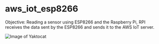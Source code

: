 # aws_iot_esp8266
Objective: Reading a sensor using ESP8266 and the Raspberry Pi,  RPI receives the data sent by the ESP8266 and sends it to the AWS IoT server.

![Image of Yaktocat](https://octodex.github.com/images/yaktocat.png)
